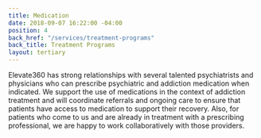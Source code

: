```yaml
---
title: Medication
date: 2018-09-07 16:22:00 -04:00
position: 4
back_href: "/services/treatment-programs"
back_title: Treatment Programs
layout: tertiary
---
```


Elevate360 has strong relationships with several talented psychiatrists and physicians who can prescribe psychiatric and addiction medication when indicated. We support the use of medications in the context of addiction treatment and will coordinate referrals and ongoing care to ensure that patients have access to medication to support their recovery.  Also, for patients who come to us and are already in treatment with a prescribing professional, we are happy to work collaboratively with those providers.  
